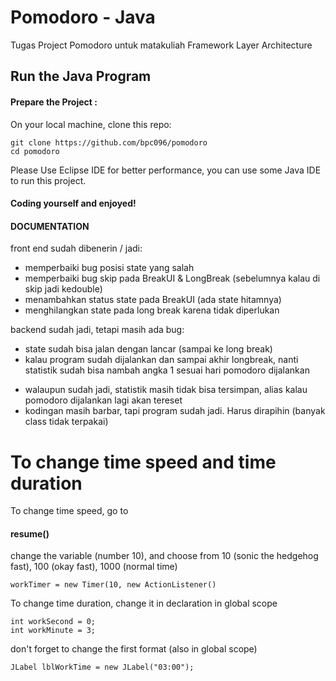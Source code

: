 # Pomodoro - Java
Tugas Project Pomodoro untuk matakuliah Framework Layer Architecture

## Run the Java Program

#### Prepare the Project :
On your local machine, clone this repo:

```
git clone https://github.com/bpc096/pomodoro
cd pomodoro
```

Please Use Eclipse IDE for better performance, you can use some Java IDE to run this project.

#### Coding yourself and enjoyed!

#### DOCUMENTATION
front end sudah dibenerin / jadi:
+ memperbaiki bug posisi state yang salah
+ memperbaiki bug skip pada BreakUI & LongBreak (sebelumnya kalau di skip jadi kedouble)
+ menambahkan status state pada BreakUI (ada state hitamnya)
+ menghilangkan state pada long break karena tidak diperlukan

backend sudah jadi, tetapi masih ada bug:
+ state sudah bisa jalan dengan lancar (sampai ke long break)
+ kalau program sudah dijalankan dan sampai akhir longbreak, nanti statistik sudah bisa nambah angka 1 sesuai hari pomodoro dijalankan
- walaupun sudah jadi, statistik masih tidak bisa tersimpan, alias kalau pomodoro dijalankan lagi akan tereset
- kodingan masih barbar, tapi program sudah jadi. Harus dirapihin (banyak class tidak terpakai)

# To change time speed and time duration


To change time speed, go to
#### resume()

change the variable (number 10), and choose from 10 (sonic the hedgehog fast), 100 (okay fast), 1000 (normal time)

```
workTimer = new Timer(10, new ActionListener()
```

To change time duration, change it in declaration in global scope

```
int workSecond = 0;
int workMinute = 3;
```

don't forget to change the first format (also in global scope)

```
JLabel lblWorkTime = new JLabel("03:00");
```
